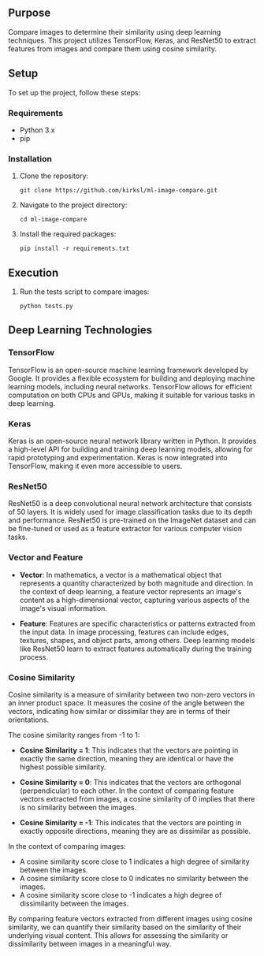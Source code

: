 ## Purpose

Compare images to determine their similarity using deep learning techniques. This project utilizes TensorFlow, Keras, and ResNet50 to extract features from images and compare them using cosine similarity.

## Setup

To set up the project, follow these steps:

### Requirements

- Python 3.x
- pip

### Installation

1. Clone the repository:

    ```
    git clone https://github.com/kirksl/ml-image-compare.git
    ```

2. Navigate to the project directory:

    ```
    cd ml-image-compare
    ```

3. Install the required packages:

    ```
    pip install -r requirements.txt
    ```

## Execution

1. Run the tests script to compare images:

    ```
    python tests.py
    ```

## Deep Learning Technologies

### TensorFlow

TensorFlow is an open-source machine learning framework developed by Google. It provides a flexible ecosystem for building and deploying machine learning models, including neural networks. TensorFlow allows for efficient computation on both CPUs and GPUs, making it suitable for various tasks in deep learning.

### Keras

Keras is an open-source neural network library written in Python. It provides a high-level API for building and training deep learning models, allowing for rapid prototyping and experimentation. Keras is now integrated into TensorFlow, making it even more accessible to users.

### ResNet50

ResNet50 is a deep convolutional neural network architecture that consists of 50 layers. It is widely used for image classification tasks due to its depth and performance. ResNet50 is pre-trained on the ImageNet dataset and can be fine-tuned or used as a feature extractor for various computer vision tasks.

### Vector and Feature

- **Vector**: In mathematics, a vector is a mathematical object that represents a quantity characterized by both magnitude and direction. In the context of deep learning, a feature vector represents an image's content as a high-dimensional vector, capturing various aspects of the image's visual information.
  
- **Feature**: Features are specific characteristics or patterns extracted from the input data. In image processing, features can include edges, textures, shapes, and object parts, among others. Deep learning models like ResNet50 learn to extract features automatically during the training process.

### Cosine Similarity

Cosine similarity is a measure of similarity between two non-zero vectors in an inner product space. It measures the cosine of the angle between the vectors, indicating how similar or dissimilar they are in terms of their orientations. 

The cosine similarity ranges from -1 to 1:
- **Cosine Similarity = 1**: This indicates that the vectors are pointing in exactly the same direction, meaning they are identical or have the highest possible similarity.
  
- **Cosine Similarity = 0**: This indicates that the vectors are orthogonal (perpendicular) to each other. In the context of comparing feature vectors extracted from images, a cosine similarity of 0 implies that there is no similarity between the images.
  
- **Cosine Similarity = -1**: This indicates that the vectors are pointing in exactly opposite directions, meaning they are as dissimilar as possible.

In the context of comparing images:
- A cosine similarity score close to 1 indicates a high degree of similarity between the images.
- A cosine similarity score close to 0 indicates no similarity between the images.
- A cosine similarity score close to -1 indicates a high degree of dissimilarity between the images.

By comparing feature vectors extracted from different images using cosine similarity, we can quantify their similarity based on the similarity of their underlying visual content. This allows for assessing the similarity or dissimilarity between images in a meaningful way.